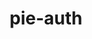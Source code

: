 ---
layout: repo
title: pie-auth

account: ben7th
desc:
created:
updated:
last-commit:
type:
alternative:

skills:
threads: false
design-usage:
---